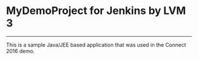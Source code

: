 # MyDemoProject for Jenkins by LVM 3
-------------

This is a sample Java/JEE based application that was used in the Connect 2016 demo. 
